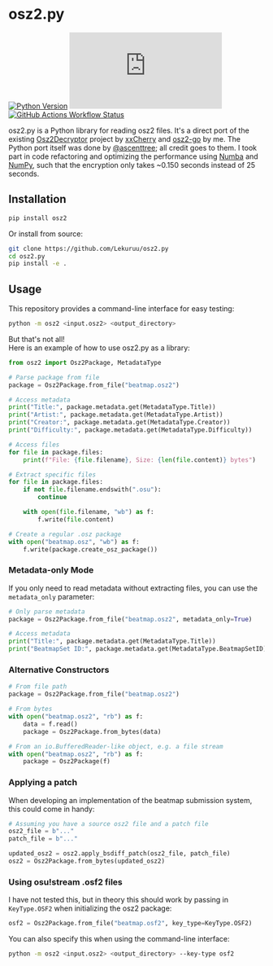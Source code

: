 # osz2.py

[![Python Version](https://img.shields.io/badge/python-3.9+-blue.svg)](https://www.python.org/)
[![GitHub License](https://img.shields.io/github/license/Lekuruu/osz2.py)](https://github.com/Lekuruu/osz2.py/blob/main/LICENSE)
[![GitHub Actions Workflow Status](https://img.shields.io/github/actions/workflow/status/Lekuruu/osz2.py/.github%2Fworkflows%2Fbuild.yml)](https://github.com/Lekuruu/osz2.py/actions/workflows/build.yml)

osz2.py is a Python library for reading osz2 files. It's a direct port of the existing [Osz2Decryptor](https://github.com/xxCherry/Osz2Decryptor) project by [xxCherry](https://github.com/xxCherry) and [osz2-go](https://github.com/Lekuruu/osz2-go) by me. The Python port itself was done by [@ascenttree](https://github.com/ascenttree); all credit goes to them. I took part in code refactoring and optimizing the performance using [Numba](https://numba.pydata.org/) and [NumPy](https://numpy.org/), such that the encryption only takes ~0.150 seconds instead of 25 seconds.

## Installation

```bash
pip install osz2
```

Or install from source:

```bash
git clone https://github.com/Lekuruu/osz2.py
cd osz2.py
pip install -e .
```

## Usage

This repository provides a command-line interface for easy testing:

```bash
python -m osz2 <input.osz2> <output_directory>
```

But that's not all!  
Here is an example of how to use osz2.py as a library:

```python
from osz2 import Osz2Package, MetadataType

# Parse package from file
package = Osz2Package.from_file("beatmap.osz2")

# Access metadata
print("Title:", package.metadata.get(MetadataType.Title))
print("Artist:", package.metadata.get(MetadataType.Artist))
print("Creator:", package.metadata.get(MetadataType.Creator))
print("Difficulty:", package.metadata.get(MetadataType.Difficulty))

# Access files
for file in package.files:
    print(f"File: {file.filename}, Size: {len(file.content)} bytes")

# Extract specific files
for file in package.files:
    if not file.filename.endswith(".osu"):
        continue

    with open(file.filename, "wb") as f:
        f.write(file.content)

# Create a regular .osz package
with open("beatmap.osz", "wb") as f:
    f.write(package.create_osz_package())
```

### Metadata-only Mode

If you only need to read metadata without extracting files, you can use the `metadata_only` parameter:

```python
# Only parse metadata
package = Osz2Package.from_file("beatmap.osz2", metadata_only=True)

# Access metadata
print("Title:", package.metadata.get(MetadataType.Title))
print("BeatmapSet ID:", package.metadata.get(MetadataType.BeatmapSetID))
```

### Alternative Constructors

```python
# From file path
package = Osz2Package.from_file("beatmap.osz2")

# From bytes
with open("beatmap.osz2", "rb") as f:
    data = f.read()
    package = Osz2Package.from_bytes(data)

# From an io.BufferedReader-like object, e.g. a file stream
with open("beatmap.osz2", "rb") as f:
    package = Osz2Package(f)
```

### Applying a patch

When developing an implementation of the beatmap submission system, this could come in handy:

```python
# Assuming you have a source osz2 file and a patch file
osz2_file = b"..."
patch_file = b"..."

updated_osz2 = osz2.apply_bsdiff_patch(osz2_file, patch_file)
osz2 = Osz2Package.from_bytes(updated_osz2)
```

### Using osu!stream .osf2 files

I have not tested this, but in theory this should work by passing in `KeyType.OSF2` when initializing the osz2 package:

```python
osf2 = Osz2Package.from_file("beatmap.osf2", key_type=KeyType.OSF2)
```

You can also specify this when using the command-line interface:

```bash
python -m osz2 <input.osz2> <output_directory> --key-type osf2
```

